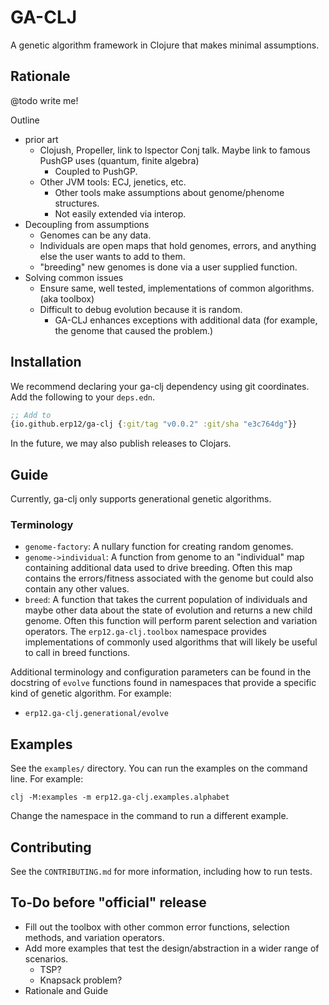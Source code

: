 # GA-CLJ

A genetic algorithm framework in Clojure that makes minimal assumptions.

## Rationale

@todo write me!

Outline
- prior art
  - Clojush, Propeller, link to lspector Conj talk. Maybe link to famous PushGP uses (quantum, finite algebra)
    - Coupled to PushGP.
  - Other JVM tools: ECJ, jenetics, etc.
    - Other tools make assumptions about genome/phenome structures.
    - Not easily extended via interop.
- Decoupling from assumptions
  - Genomes can be any data.
  - Individuals are open maps that hold genomes, errors, and anything else the user wants to add to them.
  - "breeding" new genomes is done via a user supplied function. 
- Solving common issues
  - Ensure same, well tested, implementations of common algorithms. (aka toolbox)
  - Difficult to debug evolution because it is random.
      - GA-CLJ enhances exceptions with additional data (for example, the genome that caused the problem.)

## Installation

We recommend declaring your ga-clj dependency using git coordinates. Add the following to your `deps.edn`.

```clojure
;; Add to 
{io.github.erp12/ga-clj {:git/tag "v0.0.2" :git/sha "e3c764dg"}}
```

In the future, we may also publish releases to Clojars.

## Guide

Currently, ga-clj only supports generational genetic algorithms.

### Terminology

- `genome-factory`: A nullary function for creating random genomes.
- `genome->individual`: A function from genome to an "individual" map containing additional data used to drive breeding. 
  Often this map contains the errors/fitness associated with the genome but could also contain any other values.
- `breed`: A function that takes the current population of individuals and maybe other data about the state of evolution
  and returns a new child genome. Often this function will perform parent selection and variation operators. 
  The `erp12.ga-clj.toolbox` namespace provides implementations of commonly used algorithms that will likely be useful
  to call in breed functions.

Additional terminology and configuration parameters can be found in the docstring of `evolve` functions found
in namespaces that provide a specific kind of genetic algorithm. For example:

- `erp12.ga-clj.generational/evolve`

## Examples

See the `examples/` directory. You can run the examples on the command line. For example:

```text
clj -M:examples -m erp12.ga-clj.examples.alphabet
```

Change the namespace in the command to run a different example.

## Contributing

See the `CONTRIBUTING.md` for more information, including how to run tests.

## To-Do before "official" release

- Fill out the toolbox with other common error functions, selection methods, and variation operators.
- Add more examples that test the design/abstraction in a wider range of scenarios.
  - TSP?
  - Knapsack problem?
- Rationale and Guide
